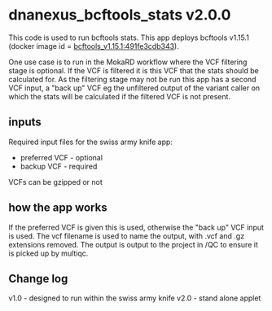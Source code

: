 # dnanexus_bcftools_stats v2.0.0
This code is used to run bcftools stats. This app deploys bcftools v1.15.1 (docker image id = [bcftools_v1.15.1:491fe3cdb343](https://github.com/moka-guys/seglh-toolbox/releases/tag/seglh-bcftools_v1.15.1-491fe3cdb343)).

One use case is to run in the MokaRD workflow where the VCF filtering stage is optional. If the VCF is filtered it is this VCF that the stats should be calculated for. 
As the filtering stage may not be run this app has a second VCF input, a "back up" VCF eg the unfiltered output of the variant caller on which the stats will be calculated if the filtered VCF is not present.
## inputs
Required input files for the swiss army knife app:
* preferred VCF - optional 
* backup VCF - required

VCFs can be gzipped or not

## how the app works
If the preferred VCF is given this is used, otherwise the "back up" VCF input is used.
The vcf filename is used to name the output, with .vcf and .gz extensions removed.
The output is output to the project in /QC to ensure it is picked up by multiqc.

## Change log
v1.0 - designed to run within the swiss army knife
v2.0 - stand alone applet